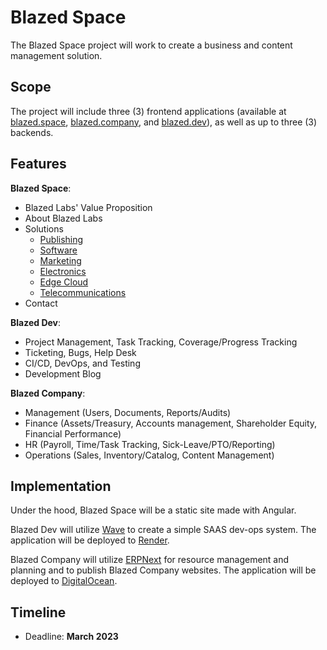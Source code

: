 # Blazed Space
The Blazed Space project will work to create a business and content management solution.

## Scope
The project will include three (3) frontend applications (available at [blazed.space](https://blazed.space/), [blazed.company](https://blazed.company/), and [blazed.dev](https://blazed.dev/)), as well as up to three (3) backends.

## Features

**Blazed Space**:
- Blazed Labs' Value Proposition
- About Blazed Labs
- Solutions
  - [Publishing](https://blazed.xyz/)
  - [Software](https://blazed.software/)
  - [Marketing](https://beez.top/)
  - [Electronics](https://ixis.space/)
  - [Edge Cloud](https://blazed.systems/)
  - [Telecommunications](https://blazed.tel/)
- Contact

**Blazed Dev**:
- Project Management, Task Tracking, Coverage/Progress Tracking
- Ticketing, Bugs, Help Desk
- CI/CD, DevOps, and Testing
- Development Blog

**Blazed Company**:
- Management (Users, Documents, Reports/Audits)
- Finance (Assets/Treasury, Accounts management, Shareholder Equity, Financial Performance)
- HR (Payroll, Time/Task Tracking, Sick-Leave/PTO/Reporting)
- Operations (Sales, Inventory/Catalog, Content Management)

## Implementation
Under the hood, Blazed Space will be a static site made with Angular.

Blazed Dev will utilize [Wave](https://wave.devdojo.com/) to create a simple SAAS dev-ops system. The application will be deployed to [Render](https://render.com/).

Blazed Company will utilize [ERPNext](https://erpnext.com/) for resource management and planning and to publish Blazed Company websites. The application will be deployed to [DigitalOcean](https://digitalocean.com/).

## Timeline
- Deadline: **March 2023**